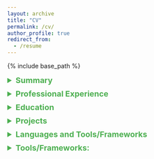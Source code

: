 ```yaml
---
layout: archive
title: "CV"
permalink: /cv/
author_profile: true
redirect_from:
  - /resume
---
```


{% include base_path %}
<details>
  <summary style="font-size: 18px; color: #4CAF50; margin-bottom: 10px;"><strong>Summary</strong></summary>
  <p>
    Ekin Alican Igdir<br>
    Ascheimer Strasse 2<br>
    Munich, Bavaria 81671<br>
    Email: igdir.ekin@gmail.com<br>
    <p>Highly skilled software developer with expertise in various programming languages and tools. Proven track record of successfully delivering software solutions and creating innovative frameworks. Strong problem-solving and analytical skills.</p>
  </p>
</details>

<details>
  <summary style="font-size: 18px; color: #4CAF50; margin-bottom: 10px;"><strong>Professional Experience</strong></summary>
  
  <h3>Software Developer</h3>
  <p><strong>Jenomics GMBH, Munich, Bavaria</strong><br>
  <em>2021 - 2023</em></p>
</details>

<details>
  <summary style="font-size: 18px; color: #4CAF50; margin-bottom: 10px;"><strong>Education</strong></summary>
  
  <ul>
    <li><strong>Master's Degree in Elektro- und Informationstechnik</strong><br>
    Technische Universität München, 2016 – 2020<br></li>
    <p>Finished all the required courses, didn't hand in the thesis.</p>
    <li><strong>Bachelor's Degree in Elektro- und Informationstechnik</strong><br>
    Technische Universität München, 2011 – 2016</li>
  </ul>
</details>

<details>
  <summary style="font-size: 18px; color: #4CAF50; margin-bottom: 10px;"><strong>Projects</strong></summary>

  <details>
    <summary>Work</summary>
    <ol>
      <li>
  <details>
    <summary>
        <strong>Custom E-Trading Software</strong>
    </summary>  
      <ul>
          <li>Implemented a message broker using FIX standard.</li>
          <li>Ensured the visual representation was Directed Acyclic Graphs (DAG) for proper code generation.</li>
          <li>Designed and implemented a DataScroller for data acquisition and stream abstraction.</li>
          <li>Packaged the application using Docker.</li>
        </ul>
  </details>
      </li>
      <li>
  <details>
    <summary>
        <strong>Content Enrichment Framework</strong>
    </summary>  
      <ul>
          <li>Developed a framework for inspecting files.</li>
          <li>Created a parallel execution strategy for jobs with a graphviz export option.</li>
          <li>Implemented jobs such as Face Recognition, Object Detection, and Dominant Colors using OpenCV, Torch, JavaScript, and Vue.</li>
        </ul>
  </details>
      </li>
      <li>
  <details>
    <summary>
        <strong>Piced Desk</strong>
    </summary>
        <ul>
          <li>Developed a GUI app to validate and fix zip files according to specific specifications.</li>
          <li>Implemented using Java Swing, running on Windows.</li>
        </ul>
  </details>
      </li>
      <li>
  <details>
    <summary>
        <strong>AG (In-house Project)</strong>
    </summary>
        <ul>
          <li>Created a designer, including a thin wrapper around OpenCV.</li>
          <li>Implemented AI-related image analyzers.</li>
        </ul>
  </details>
      </li>
    </ol>
  </details>

  <details>
    <summary>Personal Projects</summary>
    <ul>
      <li>Monadic Parser Combinator in Rust</li>
      <li>Stack-Based Quasi-JIT Language in C</li>
      <li>Pattern Matching-Based Language in Rust</li>
      <li>Parallel Command Executor inspired by GNU Parallel in Rust</li>
      <li>Simple Chat Application in Rust using the Actor Model</li>
    </ul>
  </details>
</details>

<details>
  <summary style="font-size: 18px; color: #4CAF50; margin-bottom: 10px;"><strong>Languages and Tools/Frameworks</strong></summary>

    <details>
  <summary style="font-size: 18px; color: #4CAF50; margin-bottom: 10px;"> <strong>Languages:</strong></summary> 
    <ul>
      <li>Java</li>
      <li>C</li>
      <li>Rust</li>
      <li>Bash</li>
      <li>Latex</li>
      <li>Julia</li>
      <li>Python</li>
      <li>AWK</li>
      <li>MATLAB</li>
      <li>JavaScript</li>
    </ul>
    </details>
  <details>
  <summary style="font-size: 18px; color: #4CAF50; margin-bottom: 10px;"> <strong>Tools/Frameworks:</strong></summary>
    <ul>
      <li>QuickFIX</li>
      <li>OpenCV</li>
      <li>TensorFlow</li>
      <li>PyTorch</li>
      <li>Apache Tika</li>
      <li>Valgrind</li>
      <li>Docker</li>
      <li>GDB</li>
      <li>Git</li>
      <li>Make</li>
      <li>CMake</li>
      <li>Microsoft Office</li>
      <li>Gnuplot</li>
      <li>GNU Radio</li>
      <li>Graphviz</li>
      <li>Vue</li>
    </ul>
  </details>
  </details>

